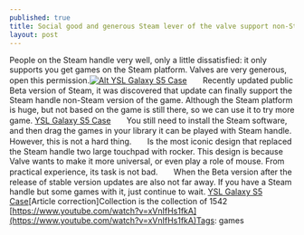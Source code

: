 ```yaml
---
published: true
title: Social good and generous Steam lever of the valve support non-Steam game
layout: post
---
```

People on the Steam handle very well, only a little dissatisfied: it only supports you get games on the Steam platform. Valves are very generous, open this permission.[![Alt YSL Galaxy S5 Case](http://www.nodcase.com/images/large/s5/ysl_galaxy_s5_s5071_lrg.jpg)](http://www.nodcase.com/ysl-quilted-case-with-chain-holder-for-samsung-galaxy-s5-black-p-3671.html)　　Recently updated public Beta version of Steam, it was discovered that update can finally support the Steam handle non-Steam version of the game. Although the Steam platform is huge, but not based on the game is still there, so we can use it to try more game. [YSL Galaxy S5 Case](http://www.nodcase.com/ysl-quilted-case-with-chain-holder-for-samsung-galaxy-s5-black-p-3671.html)　　You still need to install the Steam software, and then drag the games in your library it can be played with Steam handle. However, this is not a hard thing.　　Is the most iconic design that replaced the Steam handle two large touchpad with rocker. This design is because Valve wants to make it more universal, or even play a role of mouse. From practical experience, its task is not bad.　　When the Beta version after the release of stable version updates are also not far away. If you have a Steam handle but some games with it, just continue to wait. [YSL Galaxy S5 Case](http://vancouver.craigslist.ca/van/hab/5408336831.html)[Article correction]Collection is the collection of 1542 [https://www.youtube.com/watch?v=xVnIfHs1fkA](https://www.youtube.com/watch?v=xVnIfHs1fkA)Tags: games